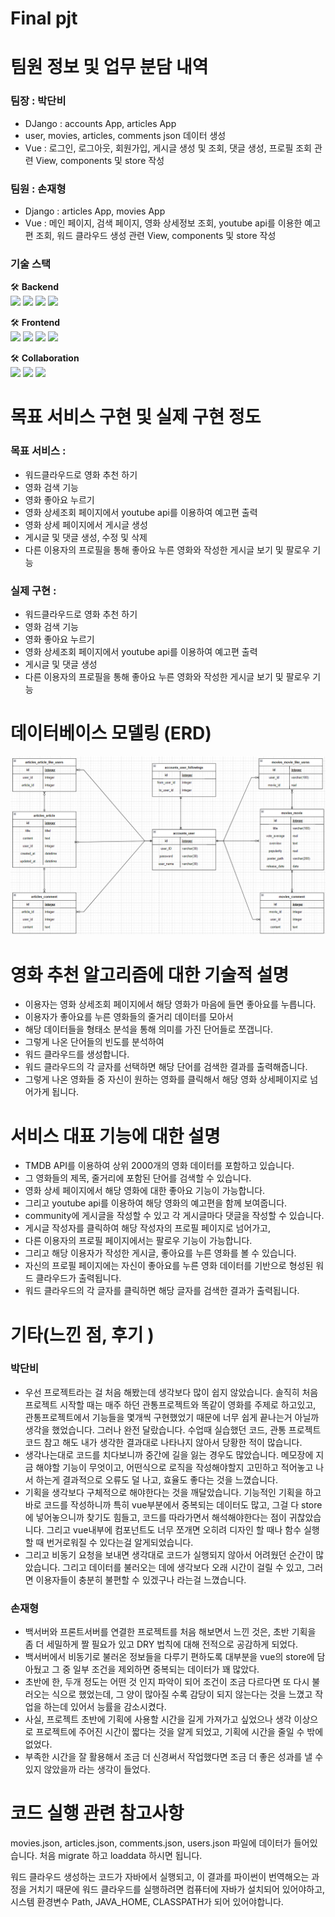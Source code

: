 # Final pjt

# **팀원 정보 및 업무 분담 내역**

### 팀장 : 박단비

- DJango : accounts App, articles App
- user, movies, articles, comments json 데이터 생성
- Vue : 로그인, 로그아웃, 회원가입, 게시글 생성 및 조회, 댓글 생성, 프로필 조회 관련 View, components 및 store 작성

### 팀원 : 손재형

- Django : articles App, movies App
- Vue : 메인 페이지, 검색 페이지, 영화 상세정보 조회, youtube api를 이용한 예고편 조회, 워드 클라우드 생성 관련 View, components 및 store 작성

### 기술 스택
🛠 **Backend**
  <br>
  <img src="https://img.shields.io/badge/python-3776AB?style=for-the-badge&logo=python&logoColor=white">
  <img src="https://img.shields.io/badge/django-092E20?style=for-the-badge&logo=django&logoColor=white">
  <img src="https://img.shields.io/badge/sqlite-003B57?style=for-the-badge&logo=sqlite&logoColor=white">
  <img src="https://img.shields.io/badge/java-007396?style=for-the-badge&logo=java&logoColor=white">


🛠 **Frontend**
  <br>
  <img src="https://img.shields.io/badge/vue.js-4FC08D?style=for-the-badge&logo=vue.js&logoColor=white">
  <img src="https://img.shields.io/badge/html5-E34F26?style=for-the-badge&logo=html5&logoColor=white">
  <img src="https://img.shields.io/badge/css3-1572B6?style=for-the-badge&logo=css3&logoColor=white">
  <img src="https://img.shields.io/badge/bootstrap-7952B3?style=for-the-badge&logo=bootstrap&logoColor=white">


🛠 **Collaboration**
  <br>
  <img src="https://img.shields.io/badge/gitlab-FC6D26?style=for-the-badge&logo=gitlab&logoColor=white">
  <img src="https://img.shields.io/badge/notion-000000?style=for-the-badge&logo=notion&logoColor=white">
  <img src="https://img.shields.io/badge/mattermost-0058CC?style=for-the-badge&logo=mattermost&logoColor=white">

# 목표 서비스 구현 및 실제 구현 정도

### 목표 서비스 :

- 워드클라우드로 영화 추천 하기
- 영화 검색 기능
- 영화 좋아요 누르기
- 영화 상세조회 페이지에서 youtube api를 이용하여 예고편 출력
- 영화 상세 페이지에서 게시글 생성
- 게시글 및 댓글 생성, 수정 및 삭제
- 다른 이용자의 프로필을 통해 좋아요 누른 영화와 작성한 게시글 보기 및 팔로우 기능

### 실제 구현 :

- 워드클라우드로 영화 추천 하기
- 영화 검색 기능
- 영화 좋아요 누르기
- 영화 상세조회 페이지에서 youtube api를 이용하여 예고편 출력
- 게시글 및 댓글 생성
- 다른 이용자의 프로필을 통해 좋아요 누른 영화와 작성한 게시글 보기 및 팔로우 기능

# 데이터베이스 모델링 (ERD)

![](README_assets/2023-05-26-03-08-37-image.png)

# 영화 추천 알고리즘에 대한 기술적 설명

- 이용자는 영화 상세조회 페이지에서 해당 영화가 마음에 들면 좋아요를 누릅니다.
- 이용자가 좋아요를 누른 영화들의 줄거리 데이터를 모아서
- 해당 데이터들을 형태소 분석을 통해 의미를 가진 단어들로 쪼갭니다.
- 그렇게 나온 단어들의 빈도를 분석하여
- 워드 클라우드를 생성합니다.
- 워드 클라우드의 각 글자를 선택하면 해당 단어를 검색한 결과를 출력해줍니다.
- 그렇게 나온 영화들 중 자신이 원하는 영화를 클릭해서 해당 영화 상세페이지로 넘어가게  됩니다.

# 서비스 대표 기능에 대한 설명

- TMDB API를 이용하여 상위 2000개의 영화 데이터를 포함하고 있습니다.
- 그 영화들의 제목, 줄거리에 포함된 단어를 검색할 수 있습니다.
- 영화 상세 페이지에서 해당 영화에 대한 좋아요 기능이 가능합니다.
- 그리고 youtube api를 이용하여 해당 영화의 예고편을 함께 보여줍니다.
- community에 게시글을 작성할 수 있고 각 게시글마다 댓글을 작성할 수 있습니다.
- 게시글 작성자를 클릭하여 해당 작성자의 프로필 페이지로 넘어가고,
- 다른 이용자의 프로필 페이지에서는 팔로우 기능이 가능합니다.
- 그리고 해당 이용자가 작성한 게시글, 좋아요를 누른 영화를 볼 수 있습니다.
- 자신의 프로필 페이지에는 자신이 좋아요를 누른 영화 데이터를 기반으로 형성된 워드 클라우드가 출력됩니다.
- 워드 클라우드의 각 글자를 클릭하면 해당 글자를 검색한 결과가 출력됩니다.

# 기타(느낀 점, 후기 )

### 박단비

- 우선 프로젝트라는 걸 처음 해봤는데 생각보다 많이 쉽지 않았습니다. 솔직히 처음 프로젝트 시작할 때는 매주 하던 관통프로젝트와 똑같이 영화를 주제로 하고있고, 관통프로젝트에서 기능들을 몇개씩 구현했었기 때문에 너무 쉽게 끝나는거 아닐까 생각을 했었습니다. 그러나 완전 달랐습니다. 수업때 실습했던 코드, 관통 프로젝트 코드 참고 해도 내가 생각한 결과대로 나타나지 않아서 당황한 적이 많습니다.
- 생각나는대로 코드를 치다보니까 중간에 길을 잃는 경우도 많았습니다. 메모장에 지금 해야할 기능이 무엇이고, 어떤식으로 로직을 작성해야할지 고민하고 적어놓고 나서 하는게 결과적으로 오류도 덜 나고, 효율도 좋다는 것을 느꼈습니다.
- 기획을 생각보다 구체적으로 해야한다는 것을 깨달았습니다. 기능적인 기획을 하고 바로 코드를 작성하니까 특히 vue부분에서 중복되는 데이터도 많고, 그걸 다 store에 넣어놓으니까 찾기도 힘들고, 코드를 따라가면서 해석해야한다는 점이 귀찮았습니다. 그리고 vue내부에 컴포넌트도 너무 쪼개면 오히려 디자인 할 때나 함수 실행할 때 번거로워질 수 있다는걸 알게되었습니다.
- 그리고 비동기 요청을 보내면 생각대로 코드가 실행되지 않아서 어려웠던 순간이 많았습니다. 그리고 데이터를 불러오는 데에 생각보다 오래 시간이 걸릴 수 있고, 그러면 이용자들이 충분히 불편할 수 있겠구나 라는걸 느꼈습니다.

### 손재형

- 백서버와 프론트서버를 연결한 프로젝트를 처음 해보면서 느낀 것은, 초반 기획을 좀 더 세밀하게 짤 필요가 있고 DRY 법칙에 대해 전적으로 공감하게 되었다.
- 백서버에서 비동기로 불러온 정보들을 다루기 편하도록 대부분을 vue의 store에 담아뒀고 그 중 일부 조건을 제외하면 중복되는 데이터가 꽤 많았다.
- 초반에 한, 두개 정도는 어떤 것 인지 파악이 되어 조건이 조금 다르다면 또 다시 불러오는 식으로 했었는데, 그 양이 많아질 수록 감당이 되지 않는다는 것을 느꼈고 작업을 하는데 있어서 능률을 감소시켰다.
- 사실, 프로젝트 초반에 기획에 사용할 시간을 길게 가져가고 싶었으나 생각 이상으로 프로젝트에 주어진 시간이 짧다는 것을 알게 되었고, 기획에 시간을 줄일 수 밖에 없었다.
- 부족한 시간을 잘 활용해서 조금 더 신경써서 작업했다면 조금 더 좋은 성과를 낼 수 있지 않았을까 라는 생각이 들었다.

# 코드 실행 관련 참고사항

movies.json, articles.json, comments.json, users.json 파일에 데이터가 들어있습니다. 처음 migrate 하고 loaddata 하시면 됩니다.

워드 클라우드 생성하는 코드가 자바에서 실행되고, 이 결과를 파이썬이 번역해오는 과정을 거치기 때문에 워드 클라우드를 실행하려면 컴퓨터에 자바가 설치되어 있어야하고, 시스템 환경변수 Path, JAVA_HOME, CLASSPATH가 되어 있어야합니다.
